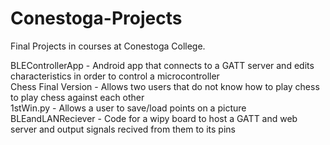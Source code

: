 # Conestoga-Projects
Final Projects in courses at Conestoga College.<br/>

BLEControllerApp - Android app that connects to a GATT server and edits characteristics in order to control a microcontroller <br/>
Chess Final Version -	Allows two users that do not know how to play chess to play chess against each other <br/>
1stWin.py - Allows a user to save/load points on a picture <br/>
BLEandLANReciever - Code for a wipy board to host a GATT and web server and output signals recived from them to its pins<br/>
